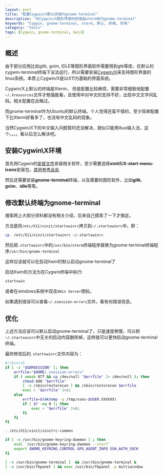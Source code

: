 ```yaml
---
layout: post
title: "配置Cygwin/X默认终端为gnome-terminal"
description: "将Cygwin/X图形界面的终端由xterm改为gnome-terminal"
keywords: "Cygwin, gnome-terminal, xterm, 默认, 终端, 好用"
category: "tools"
tags: [Cygwin, gnome-terminal, Xwin]
---
```


## 概述

由于部分应用比如gitk, gvim, IDLE等图形界面软件需要用到gtk等库，在默认的cygwin-terminal终端下没法运行，所以需要安装[Cygwin/X](http://x.cygwin.com/)来支持图形界面的linux系统。本质上Cygwin/X是以X11为基础的界面系统。

Cygwin/X上默认的终端是Xterm， 但是配置比较麻烦，需要非常细致地配置`~/.Xresources`文件才勉强能看，且使用中对中文的支持不好，出现中文文字间乱码。相关配置在此略过。

而gnome-terminal作为Ubuntu的默认终端，个人觉得还蛮不错的，至少简单配置下比Xterm好看多了，也没有中文乱码的现象。

当然Cygwin/X下的中文输入问题暂时还没解决，貌似只能用ibus输入法，这个。。。。看以后怎么解决吧。

## 安装Cygwin\X环境

首先用Cygwin的[安装文件](https://cygwin.com/install.html)安装相关软件，至少需要选择**xinit**和**X-start-menu-icons**安装包，[其他参考此处](http://x.cygwin.com/docs/ug/setup.html#setup-cygwin-x-installing)

然后还需要安装**gnome-terminal**终端，以及需要的图形软件，比如**gitk**、**gvim**、**idle**等等。

## 修改默认终端为gnome-terminal

搜索网上大部分资料都没有相关介绍，后来自己摸索了一下才搞定。

方法是将`/etc/X11/xinit/startxwinrc`拷贝到`~/.startxwinrc`中，即：

```bash
cp  /etc/X11/xinit/startxwinrc ~/.startxwinrc
```

然后把`.startxwinrc`中的`/usr/bin/xterm`终端程序替换为gnome-terminal终端程序`/usr/bin/gnome-terminal`

这样应该就可以在启动Xwin时默认启动gnome-terminal了

启动Xwin的方法为在Cygwin终端中执行:

```bash
startxwin
```

或者在windows系统中双击`XWin Server`图标。

如果遇到错误可以查看`~/.xsession-errors`文件。看有何错误信息。

## 优化

上述方法应该可以默认启动gnome-terminal了，只是速度稍慢，可以把`~/.startxwinrc`中无关的启动内容删除掉，这样就可以更快启动gnome-terminal终端。

最终修改后的`.startxwinrc`文件内容为：

```sh
#!/bin/sh
if [ -z "$GDMSESSION" ]; then
    errfile="$HOME/.xsession-errors"
    if ( umask 077 && cp /dev/null "$errfile" 2> /dev/null ); then
        chmod 600 "$errfile"
        [ -x /sbin/restorecon ] && /sbin/restorecon $errfile
        exec > "$errfile" 2>&1
    else
        errfile=$(mktemp -q /tmp/xses-$USER.XXXXXX)
        if [ $? -eq 0 ]; then
            exec > "$errfile" 2>&1
        fi
    fi
fi

. /etc/X11/xinit/xinitrc-common

if [ -x /usr/bin/gnome-keyring-daemon ] ; then
    eval `/usr/bin/gnome-keyring-daemon --start`
    export GNOME_KEYRING_CONTROL GPG_AGENT_INFO SSH_AUTH_SOCK
fi

[ -x /usr/bin/gnome-terminal ]  && /usr/bin/gnome-terminal &
[ -x /usr/bin/fbpanel ] && exec /usr/bin/fbpanel -p multiwindow
```
